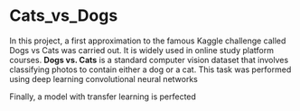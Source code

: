 # Cats_vs_Dogs
In this project, a first approximation to the famous Kaggle challenge called Dogs vs Cats was carried out. It is widely used in online study platform courses.
**Dogs vs. Cats** is a standard computer vision dataset that involves classifying photos to contain either a dog or a cat.
This task was performed using deep learning convolutional neural networks

Finally, a model with transfer learning is perfected
